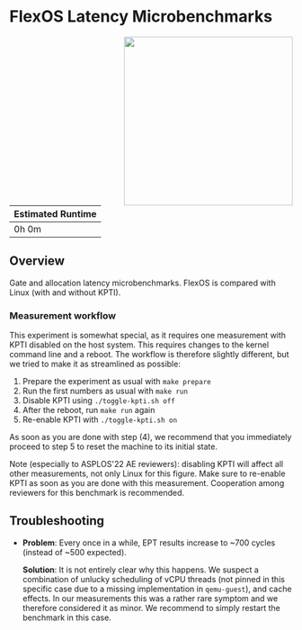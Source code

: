# FlexOS Latency Microbenchmarks

<img align="right" src="../../plots/fig-11_flexos-alloc-latency.svg" width="300" />

| Estimated Runtime |
| ----------------- |
| 0h 0m             |

## Overview

Gate and allocation latency microbenchmarks. FlexOS is compared with Linux
(with and without KPTI).

### Measurement workflow

This experiment is somewhat special, as it requires one measurement with KPTI
disabled on the host system. This requires changes to the kernel command line
and a reboot. The workflow is therefore slightly different, but we tried to
make it as streamlined as possible:

1. Prepare the experiment as usual with `make prepare`
2. Run the first numbers as usual with `make run`
3. Disable KPTI using `./toggle-kpti.sh off`
4. After the reboot, run `make run` again
5. Re-enable KPTI with `./toggle-kpti.sh on`

As soon as you are done with step (4), we recommend that you immediately proceed to
step 5 to reset the machine to its initial state.

Note (especially to ASPLOS'22 AE reviewers): disabling KPTI will affect all
other measurements, not only Linux for this figure. Make sure to re-enable KPTI
as soon as you are done with this measurement. Cooperation among reviewers for
this benchmark is recommended.

## Troubleshooting

- **Problem**: Every once in a while, EPT results increase to ~700 cycles
  (instead of ~500 expected).

  **Solution**: It is not entirely clear why this happens. We suspect a
  combination of unlucky scheduling of vCPU threads (not pinned
  in this specific case due to a missing implementation in `qemu-guest`), and
  cache effects. In our measurements this was a rather rare symptom and
  we therefore considered it as minor. We recommend to simply restart the benchmark
  in this case.
